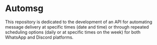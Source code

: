 # Automsg
This repository is dedicated to the development of an API for automating message delivery at specific times (date and time) or through repeated scheduling options (daily or at specific times on the week) for both WhatsApp and Discord platforms.
